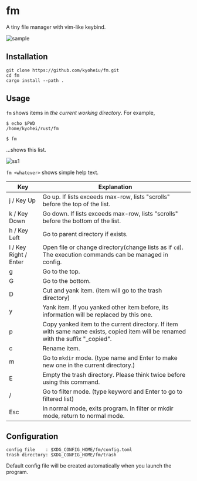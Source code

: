 # fm

A tiny file manager with vim-like keybind.

![sample](https://github.com/kyoheiu/fm/blob/main/screenshots/sample.gif)

## Installation

```
git clone https://github.com/kyoheiu/fm.git
cd fm
cargo install --path .
```

## Usage

`fm` shows items in _the current working directory_. For example,

```
$ echo $PWD
/home/kyohei/rust/fm

$ fm
```

...shows this list.

![ss1](https://github.com/kyoheiu/fm/blob/main/screenshots/1.jpg)

`fm <whatever>` shows simple help text.

| Key                   | Explanation                                                                                                                       |
| --------------------- | --------------------------------------------------------------------------------------------------------------------------------- |
| j / Key Up            | Go up. If lists exceeds max-row, lists "scrolls" before the top of the list.                                                      |
| k / Key Down          | Go down. If lists exceeds max-row, lists "scrolls" before the bottom of the list.                                                 |
| h / Key Left          | Go to parent directory if exists.                                                                                                 |
| l / Key Right / Enter | Open file or change directory(change lists as if `cd`). The execution commands can be managed in config.                          |
| g                     | Go to the top.                                                                                                                    |
| G                     | Go to the bottom.                                                                                                                 |
| D                     | Cut and yank item. (item will go to the trash directory)                                                                          |
| y                     | Yank item. If you yanked other item before, its information will be replaced by this one.                                         |
| p                     | Copy yanked item to the current directory. If item with same name exists, copied item will be renamed with the suffix "\_copied". |
| c                     | Rename item.                                                                                                                      |
| m                     | Go to `mkdir` mode. (type name and Enter to make new one in the current directory.)                                               |
| E                     | Empty the trash directory. Please think twice before using this command.                                                          |
| /                     | Go to filter mode. (type keyword and Enter to go to filtered list)                                                                |
| Esc                   | In normal mode, exits program. In filter or mkdir mode, return to normal mode.                                                    |

## Configuration

```
config file    : $XDG_CONFIG_HOME/fm/config.toml
trash directory: $XDG_CONFIG_HOME/fm/trash
```

Default config file will be created automatically when you launch the program.
